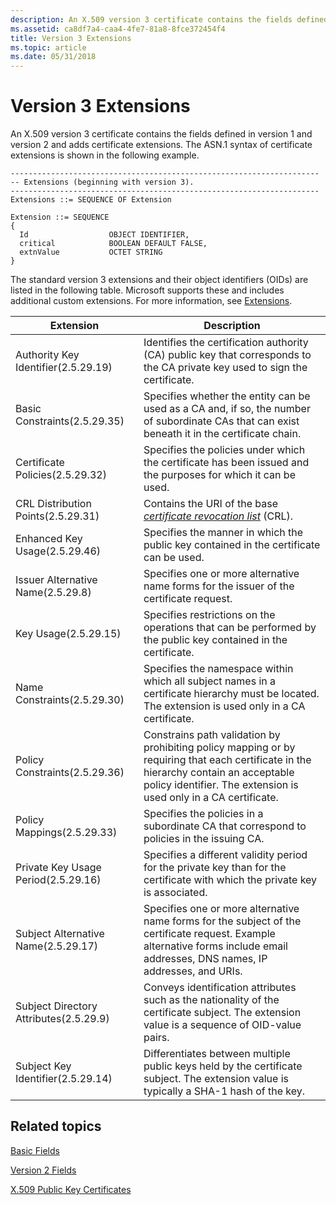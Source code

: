 ```yaml
---
description: An X.509 version 3 certificate contains the fields defined in version 1 and version 2 and adds certificate extensions. The ASN.1 syntax of certificate extensions is shown in the following example.
ms.assetid: ca8df7a4-caa4-4fe7-81a8-8fce372454f4
title: Version 3 Extensions
ms.topic: article
ms.date: 05/31/2018
---
```


# Version 3 Extensions

An X.509 version 3 certificate contains the fields defined in version 1 and version 2 and adds certificate extensions. The ASN.1 syntax of certificate extensions is shown in the following example.

``` syntax
---------------------------------------------------------------------
-- Extensions (beginning with version 3).
---------------------------------------------------------------------
Extensions ::= SEQUENCE OF Extension

Extension ::= SEQUENCE 
{
  Id                  OBJECT IDENTIFIER,
  critical            BOOLEAN DEFAULT FALSE,
  extnValue           OCTET STRING
}
```

The standard version 3 extensions and their object identifiers (OIDs) are listed in the following table. 
Microsoft supports these and includes additional custom extensions. 
For more information, see [Extensions](extensions.md).

| Extension                                         | Description                                                                                                                                                                                              |
|---------------------------------------------------|----------------------------------------------------------------------------------------------------------------------------------------------------------------------------------------------------------|
| Authority Key Identifier(2.5.29.19)<br/>    | Identifies the certification authority (CA) public key that corresponds to the CA private key used to sign the certificate.                                                                              |
| Basic Constraints(2.5.29.35)<br/>           | Specifies whether the entity can be used as a CA and, if so, the number of subordinate CAs that can exist beneath it in the certificate chain.                                                           |
| Certificate Policies(2.5.29.32)<br/>        | Specifies the policies under which the certificate has been issued and the purposes for which it can be used.                                                                                            |
| CRL Distribution Points(2.5.29.31)<br/>     | Contains the URI of the base [*certificate revocation list*](/windows/desktop/SecGloss/c-gly) (CRL).                                  |
| Enhanced Key Usage(2.5.29.46)<br/>          | Specifies the manner in which the public key contained in the certificate can be used.                                                                                                                   |
| Issuer Alternative Name(2.5.29.8)<br/>      | Specifies one or more alternative name forms for the issuer of the certificate request.                                                                                                                  |
| Key Usage(2.5.29.15)<br/>                   | Specifies restrictions on the operations that can be performed by the public key contained in the certificate.                                                                                           |
| Name Constraints(2.5.29.30)<br/>            | Specifies the namespace within which all subject names in a certificate hierarchy must be located. The extension is used only in a CA certificate.                                                       |
| Policy Constraints(2.5.29.36)<br/>          | Constrains path validation by prohibiting policy mapping or by requiring that each certificate in the hierarchy contain an acceptable policy identifier. The extension is used only in a CA certificate. |
| Policy Mappings(2.5.29.33)<br/>             | Specifies the policies in a subordinate CA that correspond to policies in the issuing CA.                                                                                                                |
| Private Key Usage Period(2.5.29.16)<br/>    | Specifies a different validity period for the private key than for the certificate with which the private key is associated.                                                                             |
| Subject Alternative Name(2.5.29.17)<br/>    | Specifies one or more alternative name forms for the subject of the certificate request. Example alternative forms include email addresses, DNS names, IP addresses, and URIs.                           |
| Subject Directory Attributes(2.5.29.9)<br/> | Conveys identification attributes such as the nationality of the certificate subject. The extension value is a sequence of OID-value pairs.                                                              |
| Subject Key Identifier(2.5.29.14)<br/>      | Differentiates between multiple public keys held by the certificate subject. The extension value is typically a SHA-1 hash of the key.                                                                   |



 

## Related topics

<dl> <dt>

[Basic Fields](about-basic-fields.md)
</dt> <dt>

[Version 2 Fields](about-version-2-fields.md)
</dt> <dt>

[X.509 Public Key Certificates](about-x-509-public-key-certificates.md)
</dt> </dl>

 

